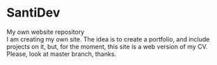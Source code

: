 # SantiDev
My own website repository  
I am creating my own site. The idea is to create a portfolio, and include projects on it, but, for the moment, this site is a web version of my CV.
Please, look at master branch, thanks.
